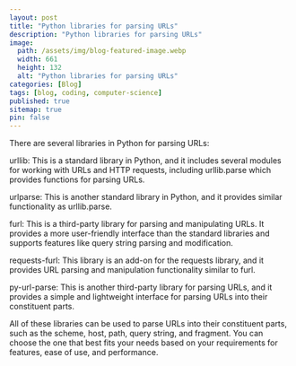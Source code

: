 ```yaml
---
layout: post
title: "Python libraries for parsing URLs"
description: "Python libraries for parsing URLs"
image:
  path: /assets/img/blog-featured-image.webp
  width: 661
  height: 132
  alt: "Python libraries for parsing URLs"
categories: [Blog]
tags: [blog, coding, computer-science]
published: true
sitemap: true
pin: false
---
```



There are several libraries in Python for parsing URLs:

urllib: This is a standard library in Python, and it includes several modules for working with URLs and HTTP requests, including urllib.parse which provides functions for parsing URLs.

urlparse: This is another standard library in Python, and it provides similar functionality as urllib.parse.

furl: This is a third-party library for parsing and manipulating URLs. It provides a more user-friendly interface than the standard libraries and supports features like query string parsing and modification.

requests-furl: This library is an add-on for the requests library, and it provides URL parsing and manipulation functionality similar to furl.

py-url-parse: This is another third-party library for parsing URLs, and it provides a simple and lightweight interface for parsing URLs into their constituent parts.

All of these libraries can be used to parse URLs into their constituent parts, such as the scheme, host, path, query string, and fragment. You can choose the one that best fits your needs based on your requirements for features, ease of use, and performance.



